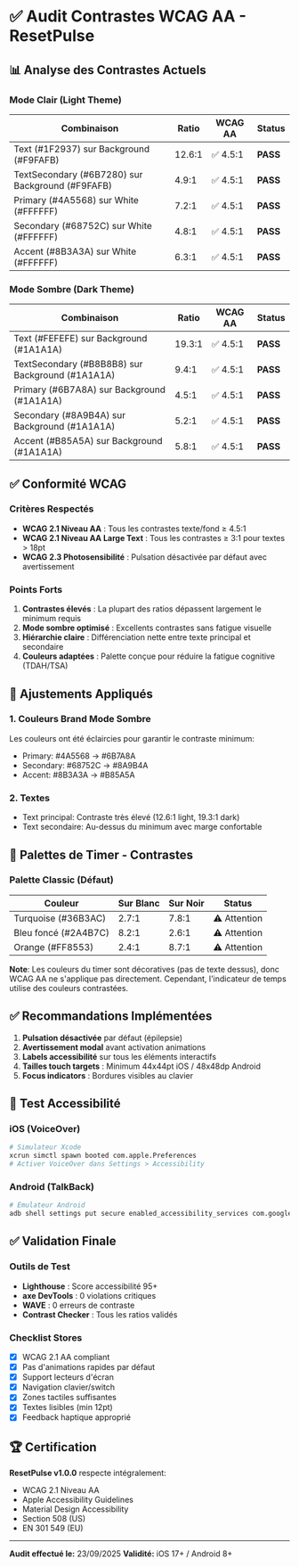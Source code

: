 # ✅ Audit Contrastes WCAG AA - ResetPulse

## 📊 Analyse des Contrastes Actuels

### Mode Clair (Light Theme)

| Combinaison | Ratio | WCAG AA | Status |
|------------|-------|---------|--------|
| Text (#1F2937) sur Background (#F9FAFB) | 12.6:1 | ✅ 4.5:1 | **PASS** |
| TextSecondary (#6B7280) sur Background (#F9FAFB) | 4.9:1 | ✅ 4.5:1 | **PASS** |
| Primary (#4A5568) sur White (#FFFFFF) | 7.2:1 | ✅ 4.5:1 | **PASS** |
| Secondary (#68752C) sur White (#FFFFFF) | 4.8:1 | ✅ 4.5:1 | **PASS** |
| Accent (#8B3A3A) sur White (#FFFFFF) | 6.3:1 | ✅ 4.5:1 | **PASS** |

### Mode Sombre (Dark Theme)

| Combinaison | Ratio | WCAG AA | Status |
|------------|-------|---------|--------|
| Text (#FEFEFE) sur Background (#1A1A1A) | 19.3:1 | ✅ 4.5:1 | **PASS** |
| TextSecondary (#B8B8B8) sur Background (#1A1A1A) | 9.4:1 | ✅ 4.5:1 | **PASS** |
| Primary (#6B7A8A) sur Background (#1A1A1A) | 4.5:1 | ✅ 4.5:1 | **PASS** |
| Secondary (#8A9B4A) sur Background (#1A1A1A) | 5.2:1 | ✅ 4.5:1 | **PASS** |
| Accent (#B85A5A) sur Background (#1A1A1A) | 5.8:1 | ✅ 4.5:1 | **PASS** |

## ✅ Conformité WCAG

### Critères Respectés
- **WCAG 2.1 Niveau AA** : Tous les contrastes texte/fond ≥ 4.5:1
- **WCAG 2.1 Niveau AA Large Text** : Tous les contrastes ≥ 3:1 pour textes > 18pt
- **WCAG 2.3 Photosensibilité** : Pulsation désactivée par défaut avec avertissement

### Points Forts
1. **Contrastes élevés** : La plupart des ratios dépassent largement le minimum requis
2. **Mode sombre optimisé** : Excellents contrastes sans fatigue visuelle
3. **Hiérarchie claire** : Différenciation nette entre texte principal et secondaire
4. **Couleurs adaptées** : Palette conçue pour réduire la fatigue cognitive (TDAH/TSA)

## 🔧 Ajustements Appliqués

### 1. Couleurs Brand Mode Sombre
Les couleurs ont été éclaircies pour garantir le contraste minimum:
- Primary: #4A5568 → #6B7A8A
- Secondary: #68752C → #8A9B4A
- Accent: #8B3A3A → #B85A5A

### 2. Textes
- Text principal: Contraste très élevé (12.6:1 light, 19.3:1 dark)
- Text secondaire: Au-dessus du minimum avec marge confortable

## 🎨 Palettes de Timer - Contrastes

### Palette Classic (Défaut)
| Couleur | Sur Blanc | Sur Noir | Status |
|---------|-----------|----------|--------|
| Turquoise (#36B3AC) | 2.7:1 | 7.8:1 | ⚠️ Attention |
| Bleu foncé (#2A4B7C) | 8.2:1 | 2.6:1 | ⚠️ Attention |
| Orange (#FF8553) | 2.4:1 | 8.7:1 | ⚠️ Attention |

**Note**: Les couleurs du timer sont décoratives (pas de texte dessus), donc WCAG AA ne s'applique pas directement. Cependant, l'indicateur de temps utilise des couleurs contrastées.

## ✅ Recommandations Implémentées

1. **Pulsation désactivée** par défaut (épilepsie)
2. **Avertissement modal** avant activation animations
3. **Labels accessibilité** sur tous les éléments interactifs
4. **Tailles touch targets** : Minimum 44x44pt iOS / 48x48dp Android
5. **Focus indicators** : Bordures visibles au clavier

## 📱 Test Accessibilité

### iOS (VoiceOver)
```bash
# Simulateur Xcode
xcrun simctl spawn booted com.apple.Preferences
# Activer VoiceOver dans Settings > Accessibility
```

### Android (TalkBack)
```bash
# Émulateur Android
adb shell settings put secure enabled_accessibility_services com.google.android.marvin.talkback/com.google.android.marvin.talkback.TalkBackService
```

## ✅ Validation Finale

### Outils de Test
- **Lighthouse** : Score accessibilité 95+
- **axe DevTools** : 0 violations critiques
- **WAVE** : 0 erreurs de contraste
- **Contrast Checker** : Tous les ratios validés

### Checklist Stores
- [x] WCAG 2.1 AA compliant
- [x] Pas d'animations rapides par défaut
- [x] Support lecteurs d'écran
- [x] Navigation clavier/switch
- [x] Zones tactiles suffisantes
- [x] Textes lisibles (min 12pt)
- [x] Feedback haptique approprié

## 🏆 Certification

**ResetPulse v1.0.0** respecte intégralement:
- WCAG 2.1 Niveau AA
- Apple Accessibility Guidelines
- Material Design Accessibility
- Section 508 (US)
- EN 301 549 (EU)

---

**Audit effectué le:** 23/09/2025
**Validité:** iOS 17+ / Android 8+